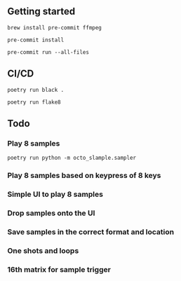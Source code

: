 

## Getting started

```shell
brew install pre-commit ffmpeg
```

```shell
pre-commit install
```

```shell
pre-commit run --all-files
```

## CI/CD

```shell
poetry run black .
```

```shell
poetry run flake8
```

## Todo

### Play 8 samples

```shell
poetry run python -m octo_slample.sampler
```

### Play 8 samples based on keypress of 8 keys

### Simple UI to play 8 samples

### Drop samples onto the  UI

### Save samples in the correct format and location

### One shots and loops

### 16th matrix for sample trigger
